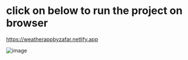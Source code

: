 # click on below to run the project on browser
https://weatherappbyzafar.netlify.app

![image](https://user-images.githubusercontent.com/37826183/136651120-78f58fd3-8386-4039-9528-7adf6195b598.png)

